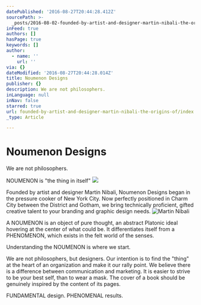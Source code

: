 ```yaml
---
datePublished: '2016-08-27T20:44:28.412Z'
sourcePath: >-
  _posts/2016-08-02-founded-by-artist-and-designer-martin-nibali-the-origins-of.md
inFeed: true
authors: []
hasPage: true
keywords: []
author:
  - name: ''
    url: ''
via: {}
dateModified: '2016-08-27T20:44:28.014Z'
title: Noumenon Designs
publisher: {}
description: We are not philosophers.
inLanguage: null
inNav: false
starred: true
url: founded-by-artist-and-designer-martin-nibali-the-origins-of/index.html
_type: Article

---
```

# Noumenon Designs

We are not philosophers.

NOUMENON is "the thing in itself"
![](https://the-grid-user-content.s3-us-west-2.amazonaws.com/3a92e73f-4ab9-4fd3-8fa0-ec6ecde909a9.jpg)

Founded by artist and designer Martin Nibali, Noumenon Designs began in the pressure cooker of New York City. Now perfectly positioned in Charm City between the District and Gotham, we bring technically proficient, gifted creative talent to your branding and graphic design needs.
![Martin Nibali](https://the-grid-user-content.s3-us-west-2.amazonaws.com/b131b678-941d-44d9-b611-14c2ca7403be.jpg)

A NOUMENON is an object of pure thought, an abstract Platonic ideal hovering at the center of what could be. It differentiates itself from a PHENOMENON, which exists in the felt world of the senses.

Understanding the NOUMENON is where we start.

We are not philosophers, but designers. Our intention is to find the "thing" at the heart of an organization and make it our rally point. We believe there is a difference between communication and marketing. It is easier to strive to be your best self, than to wear a mask. The cover of a book should be genuinely inspired by the content of its pages.

FUNDAMENTAL design. PHENOMENAL results.